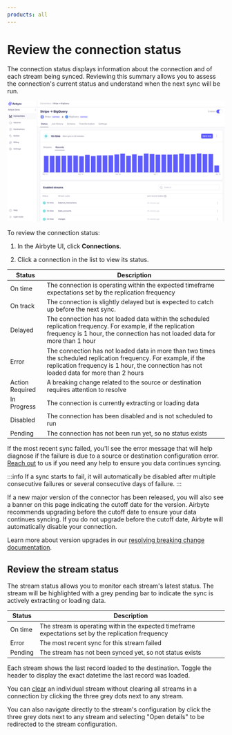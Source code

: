 ```yaml
---
products: all
---
```


# Review the connection status

The connection status displays information about the connection and of each stream being synced. Reviewing this summary allows you to assess the connection's current status and understand when the next sync will be run.

![Connection Status](./assets/connection-status-page.png)

To review the connection status:

1. In the Airbyte UI, click **Connections**.

2. Click a connection in the list to view its status.

| Status          | Description                                                                                                                                                                                                  |
| --------------- | ------------------------------------------------------------------------------------------------------------------------------------------------------------------------------------------------------------ |
| On time         | The connection is operating within the expected timeframe expectations set by the replication frequency                                                                                                      |
| On track        | The connection is slightly delayed but is expected to catch up before the next sync.                                                                                                                         |
| Delayed         | The connection has not loaded data within the scheduled replication frequency. For example, if the replication frequency is 1 hour, the connection has not loaded data for more than 1 hour                  |
| Error           | The connection has not loaded data in more than two times the scheduled replication frequency. For example, if the replication frequency is 1 hour, the connection has not loaded data for more than 2 hours |
| Action Required | A breaking change related to the source or destination requires attention to resolve                                                                                                                         |
| In Progress     | The connection is currently extracting or loading data                                                                                                                                                       |
| Disabled        | The connection has been disabled and is not scheduled to run                                                                                                                                                 |
| Pending         | The connection has not been run yet, so no status exists                                                                                                                                                     |

If the most recent sync failed, you'll see the error message that will help diagnose if the failure is due to a source or destination configuration error. [Reach out](/community/getting-support.md) to us if you need any help to ensure you data continues syncing.

:::info
If a sync starts to fail, it will automatically be disabled after multiple consecutive failures or several consecutive days of failure.
:::

If a new major version of the connector has been released, you will also see a banner on this page indicating the cutoff date for the version. Airbyte recommends upgrading before the cutoff date to ensure your data continues syncing. If you do not upgrade before the cutoff date, Airbyte will automatically disable your connection.

Learn more about version upgrades in our [resolving breaking change documentation](/cloud/managing-airbyte-cloud/manage-schema-changes#resolving-breaking-changes).

## Review the stream status

The stream status allows you to monitor each stream's latest status. The stream will be highlighted with a grey pending bar to indicate the sync is actively extracting or loading data.

| Status  | Description                                                                                         |
| ------- | --------------------------------------------------------------------------------------------------- |
| On time | The stream is operating within the expected timeframe expectations set by the replication frequency |
| Error   | The most recent sync for this stream failed                                                         |
| Pending | The stream has not been synced yet, so not status exists                                            |

Each stream shows the last record loaded to the destination. Toggle the header to display the exact datetime the last record was loaded.

You can [clear](/operator-guides/reset.md) an individual stream without clearing all streams in a connection by clicking the three grey dots next to any stream.

You can also navigate directly to the stream's configuration by click the three grey dots next to any stream and selecting "Open details" to be redirected to the stream configuration.
